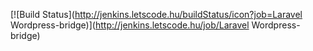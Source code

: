 [![Build Status](http://jenkins.letscode.hu/buildStatus/icon?job=Laravel Wordpress-bridge)](http://jenkins.letscode.hu/job/Laravel Wordpress-bridge)